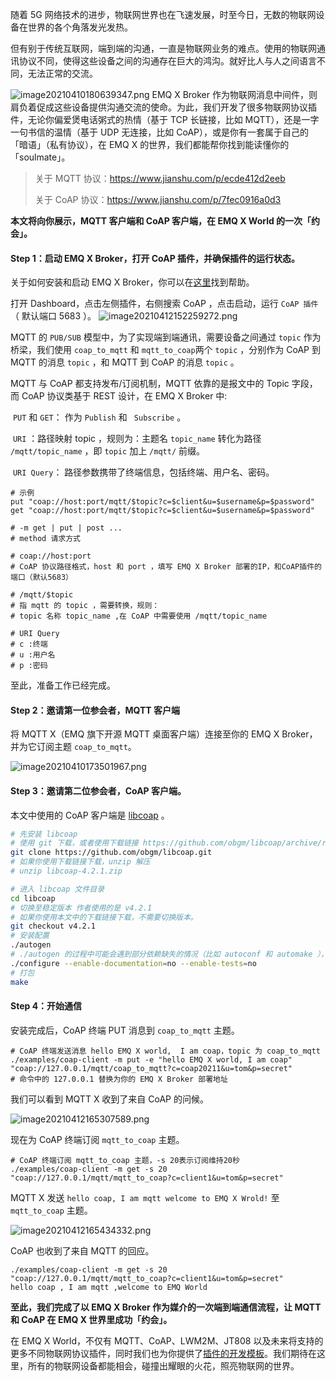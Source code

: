 随着 5G 网络技术的进步，物联网世界也在飞速发展，时至今日，无数的物联网设备在世界的各个角落发光发热。

但有别于传统互联网，端到端的沟通，一直是物联网业务的难点。使用的物联网通讯协议不同，使得这些设备之间的沟通存在巨大的鸿沟。就好比人与人之间语言不同，无法正常的交流。

![image20210410180639347.png](https://static.emqx.net/images/6e9b97f0ab7f852eda6f6c9e91d44c7c.png)
EMQ X Broker 作为物联网消息中间件，则肩负着促成这些设备提供沟通交流的使命。为此，我们开发了很多物联网协议插件，无论你偏爱煲电话粥式的热情（基于 TCP 长链接，比如 MQTT），还是一字一句书信的温情（基于 UDP 无连接，比如 CoAP），或是你有一套属于自己的「暗语」（私有协议），在 EMQ X 的世界，我们都能帮你找到能读懂你的「soulmate」。

> 关于 MQTT 协议：https://www.jianshu.com/p/ecde412d2eeb
>
> 关于 CoAP 协议：https://www.jianshu.com/p/7fec0916a0d3

**本文将向你展示，MQTT 客户端和 CoAP 客户端，在 EMQ X World 的一次「约会」。**



#### Step 1：启动 EMQ X Broker，打开 CoAP 插件，并确保插件的运行状态。

关于如何安装和启动 EMQ X Broker，你可以在[这里](https://docs.emqx.cn/broker/v4.3/getting-started/install.html)找到帮助。

打开 Dashboard，点击左侧插件，右侧搜索 CoAP ，点击启动，运行 `CoAP 插件`（ 默认端口 5683 ）。
![image20210412152259272.png](https://static.emqx.net/images/66a3ec26f6ef7baedb9fb7e22b0cdf5d.png)
​	

MQTT 的 `PUB/SUB` 模型中，为了实现端到端通讯，需要设备之间通过 `topic` 作为桥梁，我们使用 `coap_to_mqtt` 和  `mqtt_to_coap`两个 `topic` ，分别作为 CoAP 到 MQTT 的消息 `topic` ，和 MQTT 到 CoAP 的消息 `topic` 。

MQTT 与 CoAP 都支持发布/订阅机制，MQTT 依靠的是报文中的 Topic 字段，而 CoAP 协议类基于 REST 设计，在 EMQ X Broker 中:

​		`PUT`  和 `GET`： 作为  `Publish` 和 ` Subscribe` 。

​		`URI` ：路径映射 topic ，规则为：主题名 `topic_name`  转化为路径 `/mqtt/topic_name` ，即 `topic` 加上 `/mqtt/` 前缀。

​		`URI Query`： 路径参数携带了终端信息，包括终端、用户名、密码。

```shell
# 示例
put "coap://host:port/mqtt/$topic?c=$client&u=$username&p=$password"
get "coap://host:port/mqtt/$topic?c=$client&u=$username&p=$password"

# -m get | put | post ...
# method 请求方式

# coap://host:port
# CoAP 协议路径格式，host 和 port ，填写 EMQ X Broker 部署的IP，和CoAP插件的端口（默认5683）

# /mqtt/$topic 
# 指 mqtt 的 topic ，需要转换，规则：
# topic 名称 topic_name ,在 CoAP 中需要使用 /mqtt/topic_name

# URI Query
# c :终端
# u :用户名
# p :密码
```

至此，准备工作已经完成。



#### Step 2：邀请第一位参会者，MQTT 客户端

将 MQTT X（EMQ 旗下开源 MQTT 桌面客户端）连接至你的 EMQ X Broker，并为它订阅主题 `coap_to_mqtt`。

![image20210410173501967.png](https://static.emqx.net/images/161b58e547d1e123491c85dd3e18424a.png)



#### Step 3：邀请第二位参会者，CoAP 客户端。

本文中使用的 CoAP 客户端是 [libcoap](https://github.com/obgm/libcoap) 。

```sh
# 先安装 libcoap
# 使用 git 下载，或者使用下载链接 https://github.com/obgm/libcoap/archive/refs/tags/v4.2.1.zip
git clone https://github.com/obgm/libcoap.git
# 如果你使用下载链接下载，unzip 解压
# unzip libcoap-4.2.1.zip

# 进入 libcoap 文件目录
cd libcoap
# 切换至稳定版本 作者使用的是 v4.2.1
# 如果你使用本文中的下载链接下载，不需要切换版本。
git checkout v4.2.1
# 安装配置
./autogen
# ./autogen 的过程中可能会遇到部分依赖缺失的情况（比如 autoconf 和 automake ），按照提示安装对应依赖即可。
./configure --enable-documentation=no --enable-tests=no
# 打包
make
```



#### Step 4：开始通信

安装完成后，CoAP 终端 PUT 消息到  `coap_to_mqtt` 主题。

```shell
# CoAP 终端发送消息 hello EMQ X world,  I am coap，topic 为 coap_to_mqtt
./examples/coap-client -m put -e "hello EMQ X world, I am coap"  "coap://127.0.0.1/mqtt/coap_to_mqtt?c=coap20211&u=tom&p=secret"
# 命令中的 127.0.0.1 替换为你的 EMQ X Broker 部署地址
```



我们可以看到 MQTT X 收到了来自 CoAP 的问候。

![image20210412165307589.png](https://static.emqx.net/images/d9f62c3d50866c9f6c01ebf4f369ad16.png)



现在为 CoAP 终端订阅 `mqtt_to_coap` 主题。

```shell
# CoAP 终端订阅 mqtt_to_coap 主题，-s 20表示订阅维持20秒
./examples/coap-client -m get -s 20 "coap://127.0.0.1/mqtt/mqtt_to_coap?c=client1&u=tom&p=secret"
```



MQTT X 发送 `hello coap, I am mqtt welcome to EMQ X Wrold!`  至 `mqtt_to_coap` 主题。

![image20210412165434332.png](https://static.emqx.net/images/966dc4195705ae31e41842261fc7b164.png)



CoAP 也收到了来自 MQTT 的回应。

```shell
./examples/coap-client -m get -s 20 "coap://127.0.0.1/mqtt/mqtt_to_coap?c=client1&u=tom&p=secret"
hello coap , I am mqtt ,welcome to EMQ World
```



**至此，我们完成了以 EMQ X Broker 作为媒介的一次端到端通信流程，让 MQTT 和 CoAP 在 EMQ X 世界里成功「约会」。**



在 EMQ X World，不仅有 MQTT、CoAP、LWM2M、JT808 以及未来将支持的更多不同物联网协议插件，同时我们也为你提供了[插件的开发模板](https://github.com/emqx/emqx-plugin-template)。我们期待在这里，所有的物联网设备都能相会，碰撞出耀眼的火花，照亮物联网的世界。
